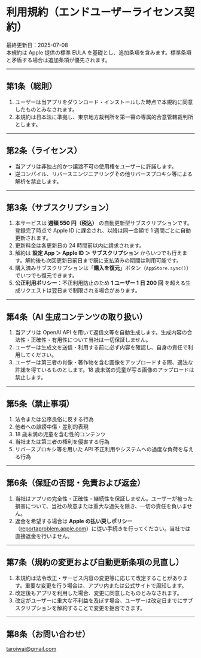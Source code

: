 # 利用規約（エンドユーザーライセンス契約）

最終更新日：2025-07-08  
本規約は Apple 提供の標準 EULA を基礎とし、追加条項を含みます。標準条項と矛盾する場合は追加条項が優先されます。

---

## 第1条（総則）

1. ユーザーは当アプリをダウンロード・インストールした時点で本規約に同意したものとみなされます。  
2. 本規約は日本法に準拠し、東京地方裁判所を第一審の専属的合意管轄裁判所とします。

---

## 第2条（ライセンス）

- 当アプリは非独占的かつ譲渡不可の使用権をユーザーに許諾します。  
- 逆コンパイル、リバースエンジニアリングその他リバースプロキシ等による解析を禁止します。

---

## 第3条（サブスクリプション）

1. 本サービスは **週額 550 円（税込）** の自動更新型サブスクリプションです。登録完了時点で Apple ID に課金され、以降は同一金額で 1 週間ごとに自動更新されます。  
2. 更新料金は各更新日の 24 時間前以内に請求されます。  
3. 解約は **設定 App ＞ Apple ID ＞ サブスクリプション** からいつでも行えます。解約後も次回更新日前日まで既に支払済みの期間は利用可能です。  
4. 購入済みサブスクリプションは「**購入を復元**」ボタン（`AppStore.sync()`）でいつでも復元できます。  
5. **公正利用ポリシー**：不正利用防止のため **1 ユーザー 1 日 200 回** を超える生成リクエストは翌日まで制限される場合があります。  

---

## 第4条（AI 生成コンテンツの取り扱い）

1. 当アプリは OpenAI API を用いて返信文等を自動生成します。生成内容の合法性・正確性・有用性について当社は一切保証しません。  
2. ユーザーは生成文を送信・利用する前に必ず内容を確認し、自身の責任で利用してください。  
3. ユーザーは第三者の肖像・著作物を含む画像をアップロードする際、適法な許諾を得ているものとします。18 歳未満の児童が写る画像のアップロードは禁止します。  

---

## 第5条（禁止事項）

1. 法令または公序良俗に反する行為  
2. 他者への誹謗中傷・差別的表現  
3. 18 歳未満の児童を含む性的コンテンツ  
4. 当社または第三者の権利を侵害する行為  
5. リバースプロキシ等を用いた API 不正利用やシステムへの過度な負荷を与える行為  

---

## 第6条（保証の否認・免責および返金）

1. 当社はアプリの完全性・正確性・継続性を保証しません。ユーザーが被った損害について、当社の故意または重大な過失を除き、一切の責任を負いません。  
2. 返金を希望する場合は **Apple の払い戻しポリシー**（[reportaproblem.apple.com](https://reportaproblem.apple.com)）に従い手続きを行ってください。当社では直接返金を行いません。  

---

## 第7条（規約の変更および自動更新条項の見直し）

1. 本規約は法令改正・サービス内容の変更等に応じて改定することがあります。重要な変更を行う場合は、アプリ内または公式サイトで周知します。  
2. 改定後もアプリを利用した場合、変更に同意したものとみなされます。  
3. 改定がユーザーに重大な不利益を及ぼす場合、ユーザーは改定日までにサブスクリプションを解約することで変更を拒否できます。  

---

## 第8条（お問い合わせ）

taroiwai@gmail.com  
